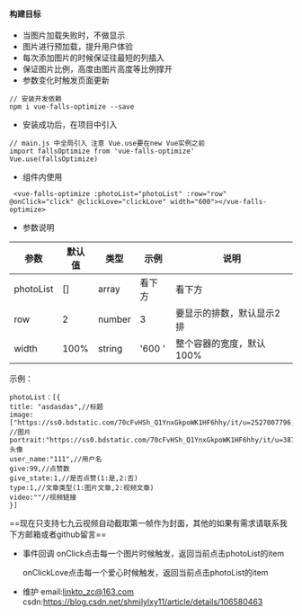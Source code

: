 #### 构建目标
* 当图片加载失败时，不做显示
* 图片进行预加载，提升用户体验
* 每次添加图片的时候保证往最短的列插入
* 保证图片比例，高度由图片高度等比例撑开
* 参数变化时触发页面更新
```
// 安装开发依赖
npm i vue-falls-optimize --save
```
* 安装成功后，在项目中引入
```
// main.js 中全局引入 注意 Vue.use要在new Vue实例之前
import fallsOptimize from 'vue-falls-optimize'
Vue.use(fallsOptimize)
```
* 组件内使用
```
 <vue-falls-optimize :photoList="photoList" :row="row" @onClick="click" @clickLove="clickLove" width="600"></vue-falls-optimize>
```
* 参数说明

| 参数 |   默认值  | 类型 | 示例 | 说明 |
|-----|-----|---|------|----|
| photoList  | [] | array| 看下方 |看下方 |
| row  | 2 | number | 3 | 要显示的排数，默认显示2排|
| width  |  100%  | string | '600 ' |  整个容器的宽度，默认100% |
示例：

```
photoList：[{
title: "asdasdas",//标题
image:["https://ss0.bdstatic.com/70cFvHSh_Q1YnxGkpoWK1HF6hhy/it/u=2527007796,4273119730&fm=26&gp=0.jpg"], //图片
portrait:"https://ss0.bdstatic.com/70cFvHSh_Q1YnxGkpoWK1HF6hhy/it/u=387639067,1599589691&fm=26&gp=0.jpg",//头像
user_name:"111",//用户名
give:99,//点赞数
give_state:1,//是否点赞(1:是,2:否)
type:1,//文章类型(1:图片文章,2:视频文章)
video:""//视频链接
}]
```

==现在只支持七九云视频自动截取第一帧作为封面，其他的如果有需求请联系我下方邮箱或者github留言==



* 事件回调
  onClick点击每一个图片时候触发，返回当前点击photoList的item

  onClickLove点击每一个爱心时候触发，返回当前点击photoList的item

* 维护
email:linkto_zc@163.com
csdn:https://blog.csdn.net/shmilylxy11/article/details/106580463
